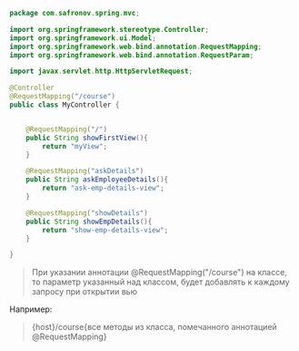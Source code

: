 ```Java
package com.safronov.spring.mvc;

import org.springframework.stereotype.Controller;
import org.springframework.ui.Model;
import org.springframework.web.bind.annotation.RequestMapping;
import org.springframework.web.bind.annotation.RequestParam;

import javax.servlet.http.HttpServletRequest;

@Controller
@RequestMapping("/course")
public class MyController {


    @RequestMapping("/")
    public String showFirstView(){
        return "myView";
    }

    @RequestMapping("askDetails")
    public String askEmployeeDetails(){
        return "ask-emp-details-view";
    }

    @RequestMapping("showDetails")
    public String showEmpDetails(){
        return "show-emp-details-view";
    }

}

```


> При указании аннотации @RequestMapping("/course") на классе, то параметр указанный над классом, будет добавлять к каждому запросу при открытии вью

Например:

> {host}/course{все методы из класса, помечанного аннотацией @RequestMapping}

